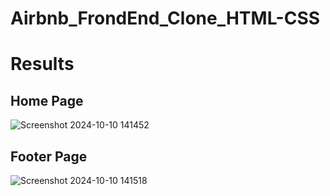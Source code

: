 # Airbnb_FrondEnd_Clone_HTML-CSS
 
# Results

## Home Page 
![Screenshot 2024-10-10 141452](https://github.com/user-attachments/assets/71741a88-be02-4116-b680-749e0a08c306)

## Footer Page
![Screenshot 2024-10-10 141518](https://github.com/user-attachments/assets/783f88ed-705e-483d-a43b-32a7aba22979)
